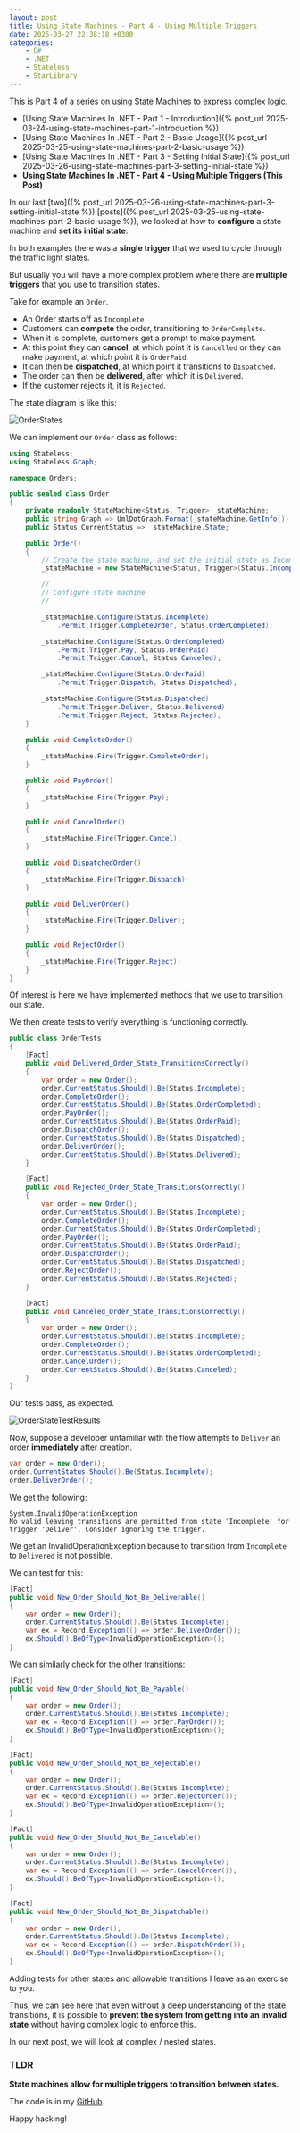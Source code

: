 ```yaml
---
layout: post
title: Using State Machines - Part 4 - Using Multiple Triggers
date: 2025-03-27 22:38:18 +0300
categories:
    - C#
    - .NET
    - Stateless
    - StarLibrary
---
```

This is Part 4 of a series on using State Machines to express complex logic.

- [Using State Machines In .NET  - Part 1 - Introduction]({% post_url 2025-03-24-using-state-machines-part-1-introduction %})
- [Using State Machines In .NET  - Part 2 - Basic Usage]({% post_url 2025-03-25-using-state-machines-part-2-basic-usage %})
- [Using State Machines In .NET  - Part 3 - Setting Initial State]({% post_url 2025-03-26-using-state-machines-part-3-setting-initial-state %})
- **Using State Machines In .NET  - Part 4 - Using Multiple Triggers (This Post)**

In our last [two]({% post_url 2025-03-26-using-state-machines-part-3-setting-initial-state %}) [posts]({% post_url 2025-03-25-using-state-machines-part-2-basic-usage %}), we looked at how to **configure** a state machine and **set its initial state**.

In both examples there was a **single trigger** that we used to cycle through the traffic light states.

But usually you will have a more complex problem where there are **multiple triggers** that you use to transition states.

Take for example an `Order`.

- An Order starts off as `Incomplete`
- Customers can **compete** the order, transitioning to `OrderComplete`.
- When it is complete, customers get a prompt to make payment.
- At this point they can **cancel**, at which point it is `Cancelled` or they can make payment, at which point it is `OrderPaid`.
- It can then be **dispatched**, at which point it transitions to `Dispatched`.
- The order can then be **delivered**, after which it is `Delivered`.
- If the customer rejects it, it is `Rejected`.

The state diagram is like this:

![OrderStates](../images/2025/03/OrderStates.png)

We can implement our `Order` class as follows:

```c#
using Stateless;
using Stateless.Graph;

namespace Orders;

public sealed class Order
{
    private readonly StateMachine<Status, Trigger> _stateMachine;
    public string Graph => UmlDotGraph.Format(_stateMachine.GetInfo());
    public Status CurrentStatus => _stateMachine.State;

    public Order()
    {
        // Create the state machine, and set the initial state as Incomplete
        _stateMachine = new StateMachine<Status, Trigger>(Status.Incomplete);

        //
        // Configure state machine
        //

        _stateMachine.Configure(Status.Incomplete)
            .Permit(Trigger.CompleteOrder, Status.OrderCompleted);

        _stateMachine.Configure(Status.OrderCompleted)
            .Permit(Trigger.Pay, Status.OrderPaid)
            .Permit(Trigger.Cancel, Status.Canceled);

        _stateMachine.Configure(Status.OrderPaid)
            .Permit(Trigger.Dispatch, Status.Dispatched);

        _stateMachine.Configure(Status.Dispatched)
            .Permit(Trigger.Deliver, Status.Delivered)
            .Permit(Trigger.Reject, Status.Rejected);
    }

    public void CompleteOrder()
    {
        _stateMachine.Fire(Trigger.CompleteOrder);
    }

    public void PayOrder()
    {
        _stateMachine.Fire(Trigger.Pay);
    }

    public void CancelOrder()
    {
        _stateMachine.Fire(Trigger.Cancel);
    }

    public void DispatchedOrder()
    {
        _stateMachine.Fire(Trigger.Dispatch);
    }

    public void DeliverOrder()
    {
        _stateMachine.Fire(Trigger.Deliver);
    }

    public void RejectOrder()
    {
        _stateMachine.Fire(Trigger.Reject);
    }
}
```

Of interest is here we have implemented methods that we use to transition our state.

We then create tests to verify everything is functioning correctly.

```c#
public class OrderTests
{
    [Fact]
    public void Delivered_Order_State_TransitionsCorrectly()
    {
        var order = new Order();
        order.CurrentStatus.Should().Be(Status.Incomplete);
        order.CompleteOrder();
        order.CurrentStatus.Should().Be(Status.OrderCompleted);
        order.PayOrder();
        order.CurrentStatus.Should().Be(Status.OrderPaid);
        order.DispatchOrder();
        order.CurrentStatus.Should().Be(Status.Dispatched);
        order.DeliverOrder();
        order.CurrentStatus.Should().Be(Status.Delivered);
    }

    [Fact]
    public void Rejected_Order_State_TransitionsCorrectly()
    {
        var order = new Order();
        order.CurrentStatus.Should().Be(Status.Incomplete);
        order.CompleteOrder();
        order.CurrentStatus.Should().Be(Status.OrderCompleted);
        order.PayOrder();
        order.CurrentStatus.Should().Be(Status.OrderPaid);
        order.DispatchOrder();
        order.CurrentStatus.Should().Be(Status.Dispatched);
        order.RejectOrder();
        order.CurrentStatus.Should().Be(Status.Rejected);
    }

    [Fact]
    public void Canceled_Order_State_TransitionsCorrectly()
    {
        var order = new Order();
        order.CurrentStatus.Should().Be(Status.Incomplete);
        order.CompleteOrder();
        order.CurrentStatus.Should().Be(Status.OrderCompleted);
        order.CancelOrder();
        order.CurrentStatus.Should().Be(Status.Canceled);
    }
}
```

Our tests pass, as expected.

![OrderStateTestResults](../images/2025/03/OrderStateTestResults.png)

Now, suppose a developer unfamiliar with the flow attempts to `Deliver` an order **immediately** after creation.

```c#
var order = new Order();
order.CurrentStatus.Should().Be(Status.Incomplete);
order.DeliverOrder();
```

We get the following:

```plaintext
System.InvalidOperationException
No valid leaving transitions are permitted from state 'Incomplete' for trigger 'Deliver'. Consider ignoring the trigger.
```

We get an InvalidOperationException because to transition from `Incomplete` to `Delivered` is not possible.

We can test for this:

```c#
[Fact]
public void New_Order_Should_Not_Be_Deliverable()
{
    var order = new Order();
    order.CurrentStatus.Should().Be(Status.Incomplete);
    var ex = Record.Exception(() => order.DeliverOrder());
    ex.Should().BeOfType<InvalidOperationException>();
}
```

We can similarly check for the other transitions:

```c#
[Fact]
public void New_Order_Should_Not_Be_Payable()
{
    var order = new Order();
    order.CurrentStatus.Should().Be(Status.Incomplete);
    var ex = Record.Exception(() => order.PayOrder());
    ex.Should().BeOfType<InvalidOperationException>();
}

[Fact]
public void New_Order_Should_Not_Be_Rejectable()
{
    var order = new Order();
    order.CurrentStatus.Should().Be(Status.Incomplete);
    var ex = Record.Exception(() => order.RejectOrder());
    ex.Should().BeOfType<InvalidOperationException>();
}

[Fact]
public void New_Order_Should_Not_Be_Cancelable()
{
    var order = new Order();
    order.CurrentStatus.Should().Be(Status.Incomplete);
    var ex = Record.Exception(() => order.CancelOrder());
    ex.Should().BeOfType<InvalidOperationException>();
}

[Fact]
public void New_Order_Should_Not_Be_Dispatchable()
{
    var order = new Order();
    order.CurrentStatus.Should().Be(Status.Incomplete);
    var ex = Record.Exception(() => order.DispatchOrder());
    ex.Should().BeOfType<InvalidOperationException>();
}
```

Adding tests for other states and allowable transitions I leave as an exercise to you.

Thus, we can see here that even without a deep understanding of the state transitions, it is possible to **prevent the system from getting into an invalid state** without having complex logic to enforce this.

In our next post, we will look at complex / nested states.

### TLDR

**State machines allow for multiple triggers to transition between states.**

The code is in my [GitHub](https://github.com/conradakunga/BlogCode/tree/master/2025-03-27%20-%20State%20Machines%20Part%204).

Happy hacking!
